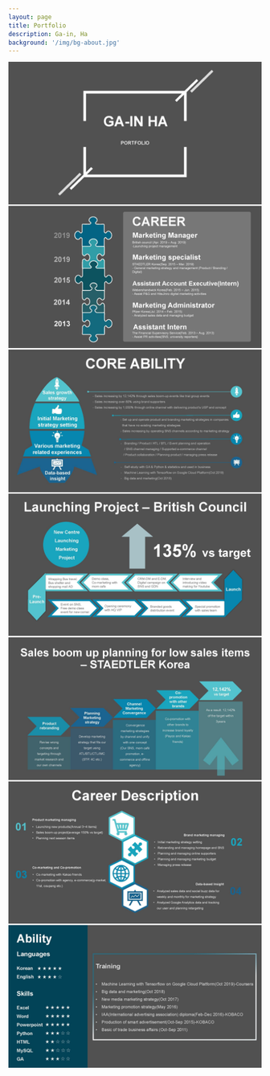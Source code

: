 ```yaml
---
layout: page
title: Portfolio
description: Ga-in, Ha
background: '/img/bg-about.jpg'
---
```


<html lang="ko">
		<body>
			<img style="width=100%;height=100%;object-fit:contain;" src="/img/posts/category/Portfolio-page-001.jpg" alt = "1"></img>
			<img style="width=100%;height=100%;object-fit:contain;" src="/img/posts/category/Portfolio-page-002.jpg" alt = "2"></img>
			<img style="width=100%;height=100%;object-fit:contain;" src="/img/posts/category/Portfolio-page-003.jpg" alt = "3"></img>
			<img style="width=100%;height=100%;object-fit:contain;" src="/img/posts/category/Portfolio-page-004.jpg" alt = "4"></img>
			<img style="width=100%;height=100%;object-fit:contain;" src="/img/posts/category/Portfolio-page-005.jpg" alt = "5"></img>
			<img style="width=100%;height=100%;object-fit:contain;" src="/img/posts/category/Portfolio-page-006.jpg" alt = "6"></img>
			<img style="width=100%;height=100%;object-fit:contain;" src="/img/posts/category/Portfolio-page-007.jpg" alt = "7"></img>
</body>
</html>
